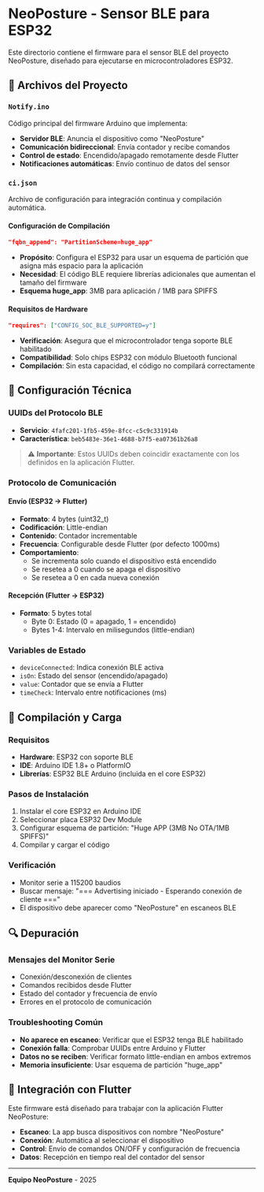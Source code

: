 # NeoPosture - Sensor BLE para ESP32

Este directorio contiene el firmware para el sensor BLE del proyecto NeoPosture, diseñado para ejecutarse en microcontroladores ESP32.

## 📁 Archivos del Proyecto

### `Notify.ino`
Código principal del firmware Arduino que implementa:
- **Servidor BLE**: Anuncia el dispositivo como "NeoPosture"
- **Comunicación bidireccional**: Envía contador y recibe comandos
- **Control de estado**: Encendido/apagado remotamente desde Flutter
- **Notificaciones automáticas**: Envío continuo de datos del sensor

### `ci.json`
Archivo de configuración para integración continua y compilación automática.

#### Configuración de Compilación
```json
"fqbn_append": "PartitionScheme=huge_app"
```
- **Propósito**: Configura el ESP32 para usar un esquema de partición que asigna más espacio para la aplicación
- **Necesidad**: El código BLE requiere librerías adicionales que aumentan el tamaño del firmware
- **Esquema huge_app**: 3MB para aplicación / 1MB para SPIFFS

#### Requisitos de Hardware
```json
"requires": ["CONFIG_SOC_BLE_SUPPORTED=y"]
```
- **Verificación**: Asegura que el microcontrolador tenga soporte BLE habilitado
- **Compatibilidad**: Solo chips ESP32 con módulo Bluetooth funcional
- **Compilación**: Sin esta capacidad, el código no compilará correctamente

## 🔧 Configuración Técnica

### UUIDs del Protocolo BLE
- **Servicio**: `4fafc201-1fb5-459e-8fcc-c5c9c331914b`
- **Característica**: `beb5483e-36e1-4688-b7f5-ea07361b26a8`

> ⚠️ **Importante**: Estos UUIDs deben coincidir exactamente con los definidos en la aplicación Flutter.

### Protocolo de Comunicación

#### Envío (ESP32 → Flutter)
- **Formato**: 4 bytes (uint32_t)
- **Codificación**: Little-endian
- **Contenido**: Contador incrementable
- **Frecuencia**: Configurable desde Flutter (por defecto 1000ms)
- **Comportamiento**: 
  - Se incrementa solo cuando el dispositivo está encendido
  - Se resetea a 0 cuando se apaga el dispositivo
  - Se resetea a 0 en cada nueva conexión

#### Recepción (Flutter → ESP32)
- **Formato**: 5 bytes total
  - Byte 0: Estado (0 = apagado, 1 = encendido)
  - Bytes 1-4: Intervalo en milisegundos (little-endian)

### Variables de Estado
- `deviceConnected`: Indica conexión BLE activa
- `isOn`: Estado del sensor (encendido/apagado)
- `value`: Contador que se envía a Flutter
- `timeCheck`: Intervalo entre notificaciones (ms)

## 🚀 Compilación y Carga

### Requisitos
- **Hardware**: ESP32 con soporte BLE
- **IDE**: Arduino IDE 1.8+ o PlatformIO
- **Librerías**: ESP32 BLE Arduino (incluida en el core ESP32)

### Pasos de Instalación
1. Instalar el core ESP32 en Arduino IDE
2. Seleccionar placa ESP32 Dev Module
3. Configurar esquema de partición: "Huge APP (3MB No OTA/1MB SPIFFS)"
4. Compilar y cargar el código

### Verificación
- Monitor serie a 115200 baudios
- Buscar mensaje: "=== Advertising iniciado - Esperando conexión de cliente ==="
- El dispositivo debe aparecer como "NeoPosture" en escaneos BLE

## 🔍 Depuración

### Mensajes del Monitor Serie
- Conexión/desconexión de clientes
- Comandos recibidos desde Flutter
- Estado del contador y frecuencia de envío
- Errores en el protocolo de comunicación

### Troubleshooting Común
- **No aparece en escaneo**: Verificar que el ESP32 tenga BLE habilitado
- **Conexión falla**: Comprobar UUIDs entre Arduino y Flutter
- **Datos no se reciben**: Verificar formato little-endian en ambos extremos
- **Memoria insuficiente**: Usar esquema de partición "huge_app"

## 📱 Integración con Flutter

Este firmware está diseñado para trabajar con la aplicación Flutter NeoPosture:
- **Escaneo**: La app busca dispositivos con nombre "NeoPosture"
- **Conexión**: Automática al seleccionar el dispositivo
- **Control**: Envío de comandos ON/OFF y configuración de frecuencia
- **Datos**: Recepción en tiempo real del contador del sensor

---

**Equipo NeoPosture** - 2025
